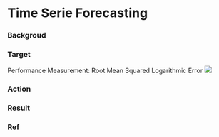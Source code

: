 # Time Serie Forecasting 

### Backgroud 

### Target 
Performance Measurement: Root Mean Squared Logarithmic Error
<img src="https://latex.codecogs.com/svg.image?\sqrt{\frac{1}{n}\sum_{i=1}^{n}(log(\widehat{y}_{i}+1)-log(y_{i}+1))^2}"/>

### Action

### Result 

### Ref 

